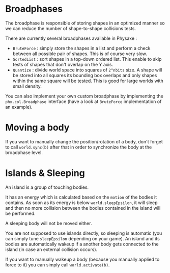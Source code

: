 # Broadphases #

The broadphase is responsible of storing shapes in an optimized manner so we can reduce the number of shape-to-shape collisions tests.

There are currently several broadphases available in Physaxe :

  * `BruteForce` : simply store the shapes in a list and perform a check between all possible pair of shapes. This is of course very slow.
  * `SortedList` : sort shapes in a top-down ordered list. This enable to skip tests of shapes that don't overlap on the Y axis.
  * `Quantize` : divide world space into squares of `2^nbits` size. A shape will be stored into all squares its bounding box overlaps and only shapes within the same square will be tested. This is good for large worlds with small density.

You can also implement your own custom broadphase by implementing the `phx.col.Broadphase` interface (have a look at `BruteForce` implementation of an example).

# Moving a body #

If you want to manually change the position/rotation of a body, don't forget to call `world.sync(b)` after that in order to synchronize the body at the broadphase level.

# Islands & Sleeping #

An island is a group of touching bodies.

It has an energy which is calculated based on the `motion` of the bodies it contains. As soon as its energy is below `world.sleepEpsilon`, it will sleep and then no more collision between the bodies contained in the island will be performed.

A sleeping body will not be moved either.

You are not supposed to use islands directly, so sleeping is automatic (you can simply tune `sleepEpsilon` depending on your game). An island and its bodies are automatically wakeup if a another body gets connected to the island (in case an external collision occurs).

If you want to manually wakeup a body (because you manually applied to force to it) you can simply call `world.activate(b)`.